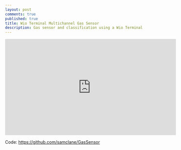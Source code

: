 ```yaml
---
layout: post
comments: true
published: true
title: Wio Terminal Multichannel Gas Sensor
description: Gas sensor and classification using a Wio Terminal
---
```


<iframe width="560" height="315" src="https://www.youtube.com/embed/tP7ZL1smeMo" title="YouTube video player" frameborder="0" allow="accelerometer; autoplay; clipboard-write; encrypted-media; gyroscope; picture-in-picture" allowfullscreen></iframe>

Code: https://github.com/samclane/GasSensor